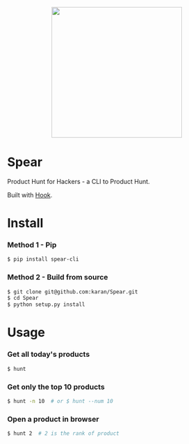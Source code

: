 <p align="center">
  <img src="http://i.imgur.com/6VXbXnv.jpg" width="300px" />
</p>

Spear
=====

Product Hunt for Hackers - a CLI to Product Hunt. 

Built with [Hook](https://github.com/karan/Hook).

Install
=====

### Method 1 - Pip

```bash
$ pip install spear-cli
````

### Method 2 - Build from source

```bash
$ git clone git@github.com:karan/Spear.git
$ cd Spear
$ python setup.py install
```

Usage
====

### Get all today's products

```bash
$ hunt
```

### Get only the top 10 products

```bash
$ hunt -n 10  # or $ hunt --num 10
```

### Open a product in browser

```bash
$ hunt 2  # 2 is the rank of product
```

